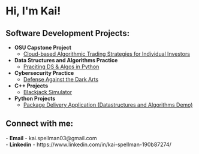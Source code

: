 <h1>Hi, I'm Kai! <br/></h1>

<h2>Software Development Projects:</h2>

- <b>OSU Capstone Project </b>
  - [Cloud-based Algorithmic Trading Strategies for Individual Investors](https://github.com/KaiSpellman/CBATS)
- <b>Data Structures and Algorithms Practice </b>
  - [Praciting DS & Algos in Python](https://github.com/KaiSpellman)
- <b>Cybersecurity Practice</b>
  - [Defense Against the Dark Arts]([https://github.com/KaiSpellman](https://github.com/KaiSpellman/Defense-Against-The-Dark-Arts))
- <b>C++ Projects</b>
  - [Blackjack Simulator](https://github.com/KaiSpellman/Blackjack)
- <b>Python Projects</b>
  - [Package Delivery Application (Datastructures and Algorithms Demo)](https://github.com/KaiSpellman)



<h2>Connect with me:</h2>
- <b>Email</b>
  - kai.spellman03@gmail.com <br/>
- <b>Linkedin</b>
  - https://www.linkedin.com/in/kai-spellman-190b87274/
